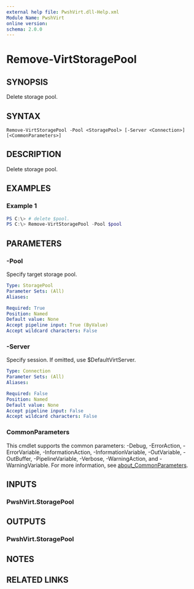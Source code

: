 ```yaml
---
external help file: PwshVirt.dll-Help.xml
Module Name: PwshVirt
online version:
schema: 2.0.0
---
```


# Remove-VirtStoragePool

## SYNOPSIS
Delete storage pool.

## SYNTAX

```
Remove-VirtStoragePool -Pool <StoragePool> [-Server <Connection>] [<CommonParameters>]
```

## DESCRIPTION
Delete storage pool.

## EXAMPLES

### Example 1
```powershell
PS C:\> # delete $pool.
PS C:\> Remove-VirtStoragePool -Pool $pool
```

## PARAMETERS

### -Pool
Specify target storage pool.

```yaml
Type: StoragePool
Parameter Sets: (All)
Aliases:

Required: True
Position: Named
Default value: None
Accept pipeline input: True (ByValue)
Accept wildcard characters: False
```

### -Server
Specify session.
If omitted, use $DefaultVirtServer.

```yaml
Type: Connection
Parameter Sets: (All)
Aliases:

Required: False
Position: Named
Default value: None
Accept pipeline input: False
Accept wildcard characters: False
```

### CommonParameters
This cmdlet supports the common parameters: -Debug, -ErrorAction, -ErrorVariable, -InformationAction, -InformationVariable, -OutVariable, -OutBuffer, -PipelineVariable, -Verbose, -WarningAction, and -WarningVariable. For more information, see [about_CommonParameters](http://go.microsoft.com/fwlink/?LinkID=113216).

## INPUTS

### PwshVirt.StoragePool

## OUTPUTS

### PwshVirt.StoragePool

## NOTES

## RELATED LINKS
